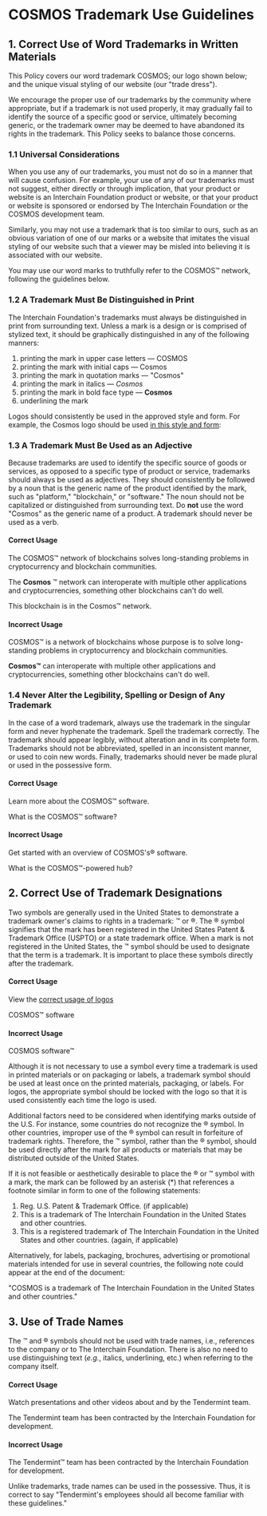 # COSMOS Trademark Use Guidelines

## 1. Correct Use of Word Trademarks in Written Materials

This Policy covers our word trademark COSMOS; our logo shown below; and the unique visual styling of our website (our &quot;trade dress&quot;).

We encourage the proper use of our trademarks by the community where appropriate, but if a trademark is not used properly, it may gradually fail to identify the source of a specific good or service, ultimately becoming generic, or the trademark owner may be deemed to have abandoned its rights in the trademark. This Policy seeks to balance those concerns.

### 1.1 Universal Considerations

When you use any of our trademarks, you must not do so in a manner that will cause confusion. For example, your use of any of our trademarks must not suggest, either directly or through implication, that your product or website is an Interchain Foundation product or website, or that your product or website is sponsored or endorsed by The Interchain Foundation or the COSMOS development team.

Similarly, you may not use a trademark that is too similar to ours, such as an obvious variation of one of our marks or a website that imitates the visual styling of our website such that a viewer may be misled into believing it is associated with our website.

You may use our word marks to truthfully refer to the COSMOS™ network, following the guidelines below.

### 1.2 A Trademark Must Be Distinguished in Print

The Interchain Foundation&#39;s trademarks must always be distinguished in print from surrounding text. Unless a mark is a design or is comprised of stylized text, it should be graphically distinguished in any of the following manners:

1.  printing the mark in upper case letters — COSMOS
2.  printing the mark with initial caps — Cosmos
3.  printing the mark in quotation marks — &quot;Cosmos&quot;
4.  printing the mark in italics — _Cosmos_
5.  printing the mark in bold face type — **Cosmos**
6.  underlining the mark

Logos should consistently be used in the approved style and form. For example, the Cosmos logo should be used [in this style and form](https://cosmos.network/design):

### 1.3 A Trademark Must Be Used as an Adjective

Because trademarks are used to identify the specific source of goods or services, as opposed to a specific type of product or service, trademarks should always be used as adjectives. They should consistently be followed by a noun that is the generic name of the product identified by the mark, such as &quot;platform,&quot; &quot;blockchain,&quot; or &quot;software.&quot; The noun should not be capitalized or distinguished from surrounding text. Do **not** use the word &quot;Cosmos&quot; as the generic name of a product. A trademark should never be used as a verb.

#### Correct Usage

The COSMOS™ network of blockchains solves long-standing problems in cryptocurrency and blockchain communities.

The **Cosmos** ™ network can interoperate with multiple other applications and cryptocurrencies, something other blockchains can&#39;t do well.

This blockchain is in the Cosmos™ network.

#### Incorrect Usage

COSMOS™ is a network of blockchains whose purpose is to solve long-standing problems in cryptocurrency and blockchain communities.

**Cosmos™** can interoperate with multiple other applications and cryptocurrencies, something other blockchains can&#39;t do well.

### 1.4 Never Alter the Legibility, Spelling or Design of Any Trademark

In the case of a word trademark, always use the trademark in the singular form and never hyphenate the trademark. Spell the trademark correctly. The trademark should appear legibly, without alteration and in its complete form. Trademarks should not be abbreviated, spelled in an inconsistent manner, or used to coin new words. Finally, trademarks should never be made plural or used in the possessive form.

#### Correct Usage

Learn more about the COSMOS™ software.

What is the COSMOS™ software?

#### Incorrect Usage

Get started with an overview of COSMOS&#39;s® software.

What is the COSMOS™-powered hub?

## 2. Correct Use of Trademark Designations

Two symbols are generally used in the United States to demonstrate a trademark owner&#39;s claims to rights in a trademark: ™ or ®. The ® symbol signifies that the mark has been registered in the United States Patent &amp; Trademark Office (USPTO) or a state trademark office. When a mark is not registered in the United States, the ™ symbol should be used to designate that the term is a trademark. It is important to place these symbols directly after the trademark.

#### Correct Usage

View the [correct usage of logos](https://cosmos.network/design)

COSMOS™ software

#### Incorrect Usage

COSMOS software™

Although it is not necessary to use a symbol every time a trademark is used in printed materials or on packaging or labels, a trademark symbol should be used at least once on the printed materials, packaging, or labels. For logos, the appropriate symbol should be locked with the logo so that it is used consistently each time the logo is used.

Additional factors need to be considered when identifying marks outside of the U.S. For instance, some countries do not recognize the ® symbol. In other countries, improper use of the ® symbol can result in forfeiture of trademark rights. Therefore, the ™ symbol, rather than the ® symbol, should be used directly after the mark for all products or materials that may be distributed outside of the United States.

If it is not feasible or aesthetically desirable to place the ® or ™ symbol with a mark, the mark can be followed by an asterisk (\*) that references a footnote similar in form to one of the following statements:

1.  Reg. U.S. Patent &amp; Trademark Office. (if applicable)
2.  This is a trademark of The Interchain Foundation in the United States and other countries.
3.  This is a registered trademark of The Interchain Foundation in the United States and other countries. (again, if applicable)

Alternatively, for labels, packaging, brochures, advertising or promotional materials intended for use in several countries, the following note could appear at the end of the document:

&quot;COSMOS is a trademark of The Interchain Foundation in the United States and other countries.&quot;

## 3. Use of Trade Names

The ™ and ® symbols should not be used with trade names, i.e., references to the company or to The Interchain Foundation. There is also no need to use distinguishing text (_e.g._, italics, underlining, etc.) when referring to the company itself.

#### Correct Usage

Watch presentations and other videos about and by the Tendermint team.

The Tendermint team has been contracted by the Interchain Foundation for development.

#### Incorrect Usage

The Tendermint™ team has been contracted by the Interchain Foundation for development.

Unlike trademarks, trade names can be used in the possessive. Thus, it is correct to say &quot;Tendermint&#39;s employees should all become familiar with these guidelines.&quot;
